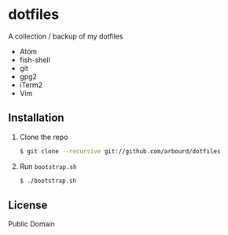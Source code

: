 # dotfiles

A collection / backup of my dotfiles

* Atom
* fish-shell
* git
* gpg2
* iTerm2
* Vim

## Installation

  1. Clone the repo

      ```sh
      $ git clone --recursive git://github.com/arbourd/dotfiles
      ```

  1. Run `bootstrap.sh`

      ```sh
      $ ./bootstrap.sh
      ```

## License

Public Domain
